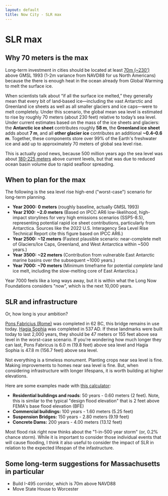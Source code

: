 ```yaml
---
layout: default
title: Now City - SLR max
---
```

# SLR max

## Why 70 meters is the max
Long-term investment in cities should be located at least [70m (~230')](https://www.usgs.gov/faqs/how-would-sea-level-change-if-all-glaciers-melted) above GMSL 1993 (1-2m variance from NAVD88 for us North Americans) because the there is enough heat in the ocean already from Global Warming to melt the surface ice.

When scientists talk about “if all the surface ice melted,” they generally mean that every bit of land‐based ice—including the vast Antarctic and Greenland ice sheets as well as all smaller glaciers and ice caps—were to melt completely. Under this scenario, the global mean sea level is estimated to rise by roughly 70 meters (about 230 feet) relative to today’s sea level. Under current estimates based on the mass of the ice sheets and glaciers: the **Antarctic ice sheet** contributes roughly **58 m**, the **Greenland ice sheet** adds about **7 m**, and all **other glacier ice** contributes an additional **~0.4–0.6 m**. Together, these components store over 99% of the Earth's freshwater ice and add up to approximately 70 meters of global sea level rise. 

This is actually good news, because 500 million years ago the sea level was about [180-225 meters](https://www.pnas.org/doi/10.1073/pnas.2013083118) above current levels, but that was due to reduced ocean basin volume due to rapid seafloor spreading.

## When to plan for the max
The following is the sea level rise high-end ("worst-case") scenario for long-term planning.
- **Year 2000:** **0 meters** (roughly baseline, actually GMSL 1993)
- **Year 2100:** **~2.0 meters** (Based on IPCC AR6 low-likelihood, high-impact storylines for very high emissions scenarios (SSP5-8.5), representing potential rapid ice sheet contributions, particularly from Antarctica. Sources like the 2022 U.S. Interagency Sea Level Rise Technical Report cite this figure based on IPCC AR6.)
- **Year 2500:** **~12 meters** (Fastest plausible scenario: near-complete melt of Glaciers/Ice Caps, Greenland, and West Antarctica within ~500 years.)
- **Year 3500:** **~22 meters** (Contribution from vulnerable East Antarctic marine basins over the subsequent ~1000 years.)
- **Year 7000:** **~70 meters** (Minimum timeframe for potential _complete_ land ice melt, including the slow-melting core of East Antarctica.)

Year 7000 feels like a long ways away, but it is within what the Long Now Foundations considers "now", which is the next 10,000 years.
## SLR and infrastructure
Or, how long is your ambition?

[Pons Fabricius (Rome)](https://en.wikipedia.org/wiki/Pons_Fabricius) was completed in 62 BC, this bridge remains in use today. [Hagia Sophia](https://en.wikipedia.org/wiki/Hagia_Sophia) was completed in 537 AD. If these landmarks were built today to last 2,000 years, they should be 47 meters or 155 feet above sea level in the worst-case scenario. If you're wondering how much longer they can last, Pons Fabricus is 6.0 m (19.8 feet) above sea level and Hagia Sophia is 47.8 m (156.7 feet) above sea level.

Not everything is a timeless monument. Planting crops near sea level is fine. Making improvements to homes near sea level is fine. But, when considering infrastructure with longer lifespans, it is worth building at higher elevations. 

Here are some examples made with [this calculator](/SLRcalc):
- **Residential buildings and roads**: 50 years - 0.60 meters (2 feet). Note, this is similar to the typical "design flood elevation" that is 2 feet above FEMA's base flood elevation (BFE)
- **Commercial buildings:** 100 years - 1.60 meters (5.25 feet)
- **Suspension Bridges:** 150 years - 2.80 meters (9.19 feet)  
- **Concrete Dams:** 200 years - 4.00 meters (13.12 feet)

Most flood risk right now thinks about the "1-in-500 year storm" (or, 0.2% chance storm). While it is important to consider those individual events that will cause flooding, I think it also useful to consider the impact of SLR in relation to the expected lifespan of the infastructure. 

## Some long-term suggestions for Massachusetts in particular
- Build I-495 corridor, which is 70m above NAVD88
- Move State House to Worcester